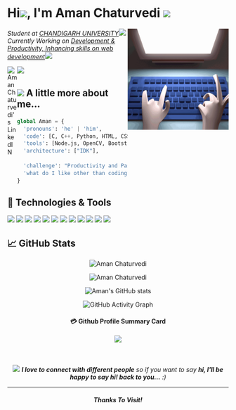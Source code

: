 
<h1> Hi<img src="https://media.giphy.com/media/hvRJCLFzcasrR4ia7z/giphy.gif" height="25px">, I'm Aman Chaturvedi <img src="https://media.giphy.com/media/u2pmTWUi0MXjyrMaVj/giphy.gif" width="50"></h1>
<img align='right' src="Final Edits_ Faking It - Chris Cannon.gif" width="230">
<p><em>Student at <a href="https://www.cuchd.in/">CHANDIGARH UNIVERSITY</a><img src="https://media2.giphy.com/media/r1kWjDT4qfR07zAkxj/giphy.gif?cid=ecf05e47q75x7p9q847d4btc3zxqqmppe8gn7jj2j3sajwtk&rid=giphy.gif&ct=s" width="30"></br>Currently Working on <a href="#">Development & Productivity, Inhancing skills on web development</a><img src="https://media.giphy.com/media/gjrYDwbjnK8x36xZIO/giphy.gif" width="30"> 
</em></p>

<a href="https://www.linkedin.com/in/aman-chaturvedi-0509601bb/">
  <img align="left" alt="Aman Chaturvedi's LinkedIN" width="22px" src="https://raw.githubusercontent.com/peterthehan/peterthehan/master/assets/linkedin.svg" />
</a>


![](https://visitor-badge.glitch.me/badge?page_id=AmanChaturvedi24)


## <img src="https://media.giphy.com/media/VgCDAzcKvsR6OM0uWg/giphy.gif" width="50"> A little more about me...  

```python
global Aman = {
  'pronouns': 'he' | 'him',
  'code': [C, C++, Python, HTML, CSS, JavaScript, React, ThreeJS],
  'tools': [Node.js, OpenCV, Bootstrap],
  'architecture': ["IDK"],

  'challenge': "Productivity and Passion, To overcome the  resistance and drag of society"
  'what do I like other than coding?': "Reading Books, Singing, Exploring, Taking-challenges"
}
```

## 🔧 Technologies & Tools
![](https://img.shields.io/badge/OS-Linux-informational?style=flat&logo=linux&logoColor=white&color=2bbc8a)
![](https://img.shields.io/badge/Editor-IntelliJ_IDEA-informational?style=flat&logo=intellij-idea&logoColor=white&color=2bbc8a)
![](https://img.shields.io/badge/Editor-Android_Studio-informational?style=flat&logo=android-studio&logoColor=white&color=2bbc8a)
![](https://img.shields.io/badge/Code-Python-informational?style=flat&logo=python&logoColor=white&color=2bbc8a)
![](https://img.shields.io/badge/Code-JavaScript-informational?style=flat&logo=javascript&logoColor=white&color=2bbc8a)
![](https://img.shields.io/badge/Tools-GitHub-informational?style=flat&logo=github&logoColor=white&color=2bbc8a)
![](https://img.shields.io/badge/Code-c++-informational?style=flat&logo=c&logoColor=white&color=2bbc8a)
![](https://img.shields.io/badge/Code-java-informational?style=flat&logo=java&logoColor=white&color=2bbc8a)
![](https://img.shields.io/badge/Framework-React-informational?style=flat&logo=React&logoColor=white&color=2bbc8a)
![](https://img.shields.io/badge/Framework-THREE.JS-informational?style=flat&logo=THREE.JS&logoColor=white&color=2bbc8a)
![](https://img.shields.io/badge/HTML-E34F26?&style=flat&logo=html5&logoColor=white&color=2bbc8a)
![](https://img.shields.io/badge/CSS-1572B6?&style=flat&logo=css3&logoColor=white&color=2bbc8a)

## &#x1f4c8; GitHub Stats
 <div align="center">

<p><img src="https://github-readme-stats.vercel.app/api/top-langs?username=AmanChaturvedi24&show_icons=true&locale=en&layout=compact&theme=radical" alt="Aman Chaturvedi" /></p>

 <p><img src="https://github-readme-streak-stats.herokuapp.com/?user=AmanChaturvedi24&theme=radical" alt="Aman Chaturvedi" /></p>


[Themes]: <> (dark, radical, merko, gruvbox, tokyonight, onedark, cobalt, synthwave, highcontrast, dracula)
  
![Aman's GitHub stats](https://github-readme-stats.vercel.app/api/?username=AmanChaturvedi24&show_icons=true&title_color=fff&icon_color=79ff97&text_color=9f9f9f&bg_color=151515)

![GitHub Activity Graph](https://activity-graph.herokuapp.com/graph?username=AmanChaturvedi24&bg_color=000000&color=4fff67&line=4fff67&point=ffffff&area=true&hide_border=true)  
#### 💳 Github Profile Summary Card
<p align="center">
  <img src="https://github-profile-summary-cards.vercel.app/api/cards/profile-details?username=AmanChaturvedi24&theme=radical"/>
</p>

<br />
<br />
<img src="https://media.giphy.com/media/xUOwGiewfQAm3tcIA8/giphy.gif" width="60"> <em><b>I love to connect with different people</b> so if you want to say <b>hi, I'll be happy to say hi! back to you...</b> :)</em>

---

#### _Thanks To Visit!_
